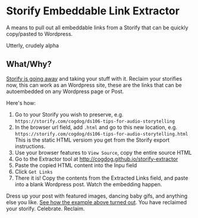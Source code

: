 # Storify Embeddable Link Extractor
A means to pull out all embeddable links from a Storify that can be quickly copy/pasted to Wordpress.

Utterly, crudely alpha

## What/Why?

[Storify is going away](https://storify.com/faq-eol) and taking your stuff with it. Reclaim your storifies now, this can work as an Wordpress site, these are the links that can be autoembedded on any Wordpress page or Post. 

Here's how:
			
1. Go to your Storify you wish to preserve, e.g. `https://storify.com/cogdog/ds106-tips-for-audio-storytelling`
2. In the browser url field, add `.html` and go to this new location, e.g.  `https://storify.com/cogdog/ds106-tips-for-audio-storytelling.html` This is the static HTML versiom you get from the Storify export instructions.
3. Use your browser features to `View Source`, copy the entire source HTML
4. Go to the Extractor tool at http://cogdog.github.io/storify-extractor
5. Paste the copied HTML content into the Inpu field
6. Click `Get Links`
7. There it is! Copy the contents from the Extracted Links field, and paste into a blank Wordpress post. Watch the embedding happen.

Dress up your post with featured images, dancing baby gifs, and anything else you like. [See how the example above turned out](http://ds106.us/handbook/tools/audio-storytelling-tips/). You have reclaimed your storify. Celebrate. Reclaim.


